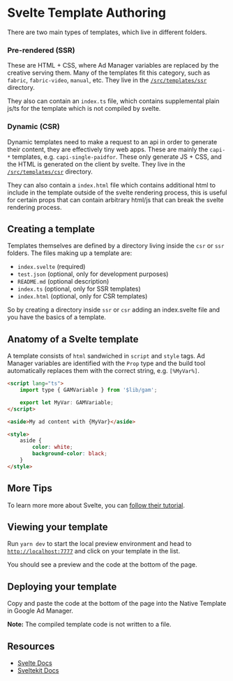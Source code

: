 # Svelte Template Authoring

There are two main types of templates, which live in different folders.

### Pre-rendered (SSR)

These are HTML + CSS, where Ad Manager variables are replaced by
the creative serving them. Many of the templates fit this category, such as `fabric`,
`fabric-video`, `manual`, etc. They live in the [`/src/templates/ssr`](/src/templates/ssr) directory.

They also can contain an `index.ts` file, which contains supplemental plain js/ts for the template which is not compiled by svelte.

### Dynamic (CSR)

Dynamic templates need to make a request to an api in order to generate their
content, they are effectively tiny web apps. These are mainly the `capi-*` templates, e.g. `capi-single-paidfor`.
These only generate JS + CSS, and the HTML is generated on the client by svelte.
They live in the [`/src/templates/csr`](/src/templates/csr) directory.

They can also contain a `index.html` file which contains additional html to include in the template outside of the svelte rendering process, this is useful for certain props that can contain arbitrary html/js that can break the svelte rendering process.

## Creating a template

Templates themselves are defined by a directory living inside the `csr` or `ssr`
folders. The files making up a template are:

- `index.svelte` (required)
- `test.json` (optional, only for development purposes)
- `README.md` (optional description)
- `index.ts` (optional, only for SSR templates)
- `index.html` (optional, only for CSR templates)

So by creating a directory inside `ssr` or `csr` adding an index.svelte file and you have the basics of a template.

## Anatomy of a Svelte template

A template consists of `html` sandwiched in `script` and `style` tags.
Ad Manager variables are identified with the `Prop` type and the build tool automatically
replaces them with the correct string, e.g. `[%MyVar%]`.

```html
<script lang="ts">
	import type { GAMVariable } from '$lib/gam';

	export let MyVar: GAMVariable;
</script>

<aside>My ad content with {MyVar}</aside>

<style>
	aside {
		color: white;
		background-color: black;
	}
</style>
```

## More Tips

To learn more more about Svelte, you can [follow their tutorial](https://svelte.dev/tutorial/basics).

## Viewing your template

Run `yarn dev` to start the local preview environment and head to [`http://localhost:7777`](http://localhost:7777) and click on your template in the list.

You should see a preview and the code at the bottom of the page.

## Deploying your template

Copy and paste the code at the bottom of the page into the Native Template in Google Ad Manager.

**Note:** The compiled template code is not written to a file.

## Resources

- [Svelte Docs](https://svelte.dev/docs)
- [Sveltekit Docs](https://kit.svelte.dev/docs/introduction)
